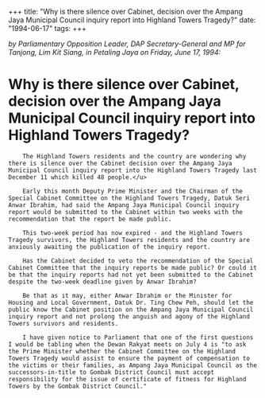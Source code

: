 +++ 
title: "Why is there silence over Cabinet, decision over the Ampang Jaya Municipal Council inquiry report into Highland Towers Tragedy?"
date: "1994-06-17"
tags:
+++

_by Parliamentary Opposition Leader, DAP Secretary-General and MP for Tanjong, Lim Kit Siang, in Petaling Jaya on Friday, June 17, 1994:_

# Why is there silence over Cabinet, decision over the Ampang Jaya Municipal Council inquiry report into Highland Towers Tragedy?

		The Highland Towers residents and the country are wondering why there is silence over the Cabinet decision over the Ampang Jaya Municipal Council inquiry report into the Highland Towers Tragedy last December 11 which killed 48 people.</u>

		Early this month Deputy Prime Minister and the Chairman of the Special Cabinet Committee on the Highland Towers Tragedy, Datuk Seri Anwar Ibrahim, had said the Ampang Jaya Municipal Council inquiry report would be submitted to the Cabinet within two weeks with the recommendation that the report be made public.

		This two-week period has now expired - and the Highland Towers Tragedy survivors, the Highland Towers residents and the country are anxiously awaiting the publication of the inquiry report.

		Has the Cabinet decided to veto the recommendation of the Special Cabinet Committee that the inquiry reports be made public? Or could it be that the inquiry reports had not yet been submitted to the Cabinet despite the two-week deadline given by Anwar Ibrahim?

		Be that as it may, either Anwar Ibrahim or the Minister for Housing and Local Government, Datuk Dr. Ting Chew Peh, should let the public know the Cabinet position on the Ampang Jaya Municipal Council inquiry report and not prolong the anguish and agony of the Highland Towers survivors and residents.

		I have given notice to Parliament that one of the first questions I would be tabling when the Dewan Rakyat meets on July 4 is "to ask the Prime Minister whether the Cabinet Committee on the Highland Towers Tragedy would assist to ensure the payment of compensation to the victims or their families, as Ampang Jaya Municipal Council as the successors-in-title to Gombak District Council must accept responsibility for the issue of certificate of fitness for Highland Towers by the Gombak District Council."
 
